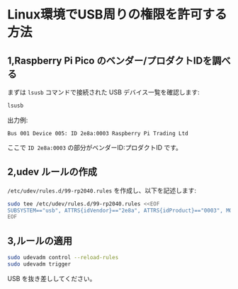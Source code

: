 # Linux環境でUSB周りの権限を許可する方法
## 1,Raspberry Pi Pico のベンダー/プロダクトIDを調べる
まずは `lsusb` コマンドで接続された USB デバイス一覧を確認します:
```bash
lsusb
```
出力例:
```
Bus 001 Device 005: ID 2e8a:0003 Raspberry Pi Trading Ltd
```
ここで `ID 2e8a:0003` の部分がベンダーID:プロダクトID です。

## 2,udev ルールの作成
`/etc/udev/rules.d/99-rp2040.rules` を作成し、以下を記述します:
```bash
sudo tee /etc/udev/rules.d/99-rp2040.rules <<EOF
SUBSYSTEM=="usb", ATTRS{idVendor}=="2e8a", ATTRS{idProduct}=="0003", MODE="0666", GROUP="plugdev"
EOF
```

## 3,ルールの適用
```bash
sudo udevadm control --reload-rules
sudo udevadm trigger
```
USB を抜き差ししてください。